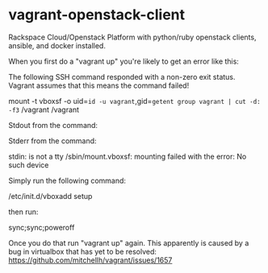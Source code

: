 vagrant-openstack-client
========================

Rackspace Cloud/Openstack Platform with python/ruby openstack clients, ansible, and docker installed.

When you first do a "vagrant up" you're likely to get an error like this:


The following SSH command responded with a non-zero exit status.
Vagrant assumes that this means the command failed!

mount -t vboxsf -o uid=`id -u vagrant`,gid=`getent group vagrant | cut -d: -f3` /vagrant /vagrant

Stdout from the command:



Stderr from the command:

stdin: is not a tty
/sbin/mount.vboxsf: mounting failed with the error: No such device

Simply run the following command:

/etc/init.d/vboxadd setup

then run:

sync;sync;poweroff

Once you do that run "vagrant up" again. This apparently is caused by a bug in virtualbox that has yet to be resolved:
https://github.com/mitchellh/vagrant/issues/1657

